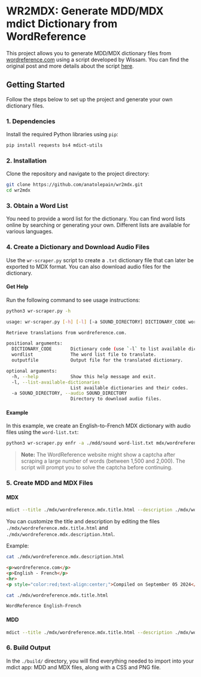 
# WR2MDX: Generate MDD/MDX mdict Dictionary from WordReference

This project allows you to generate MDD/MDX dictionary files from [wordreference.com](https://wordreference.com) using a script developed by Wissam. You can find the original post and more details about the script [here](https://forum.freemdict.com/t/topic/24867).

## Getting Started

Follow the steps below to set up the project and generate your own dictionary files.

### 1. Dependencies

Install the required Python libraries using `pip`:

```bash
pip install requests bs4 mdict-utils
```

### 2. Installation

Clone the repository and navigate to the project directory:

```bash
git clone https://github.com/anatolepain/wr2mdx.git
cd wr2mdx
```

### 3. Obtain a Word List

You need to provide a word list for the dictionary. You can find word lists online by searching or generating your own. Different lists are available for various languages.

### 4. Create a Dictionary and Download Audio Files

Use the `wr-scraper.py` script to create a `.txt` dictionary file that can later be exported to MDX format. You can also download audio files for the dictionary.

#### Get Help

Run the following command to see usage instructions:

```bash
python3 wr-scraper.py -h
```

```bash
usage: wr-scraper.py [-h] [-l] [-a SOUND_DIRECTORY] DICTIONARY_CODE wordlist outputfile

Retrieve translations from wordreference.com.

positional arguments:
  DICTIONARY_CODE       Dictionary code (use `-l` to list available dictionaries).
  wordlist              The word list file to translate.
  outputfile            Output file for the translated dictionary.

optional arguments:
  -h, --help            Show this help message and exit.
  -l, --list-available-dictionaries
                        List available dictionaries and their codes.
  -a SOUND_DIRECTORY, --audio SOUND_DIRECTORY
                        Directory to download audio files.
```

#### Example

In this example, we create an English-to-French MDX dictionary with audio files using the `word-list.txt`:

```bash
python3 wr-scraper.py enfr -a ./mdd/sound word-list.txt mdx/wordreference.mdx.txt
```

> **Note:** The WordReference website might show a captcha after scraping a large number of words (between 1,500 and 2,000). The script will prompt you to solve the captcha before continuing.

### 5. Create MDD and MDX Files

#### MDX

```bash
mdict --title ./mdx/wordreference.mdx.title.html --description ./mdx/wordreference.mdx.description.html -a ./mdx/wordreference.mdx.txt ./build/wordreference.mdx
```

You can customize the title and description by editing the files `./mdx/wordreference.mdx.title.html` and `./mdx/wordreference.mdx.description.html`.

Example:

```bash
cat ./mdx/wordreference.mdx.description.html
```
```html
<p>wordreference.com</p>
<p>English - French</p>
<hr>
<p style="color:red;text-align:center;">Compiled on September 05 2024</p>
```

```bash
cat ./mdx/wordreference.mdx.title.html
```
```html
WordReference English-French
```

#### MDD

```bash
mdict --title ./mdx/wordreference.mdx.title.html --description ./mdx/wordreference.mdx.description.html -a mdd/ ./build/wordreference.mdd
```

### 6. Build Output

In the `./build/` directory, you will find everything needed to import into your mdict app: MDD and MDX files, along with a CSS and PNG file.
